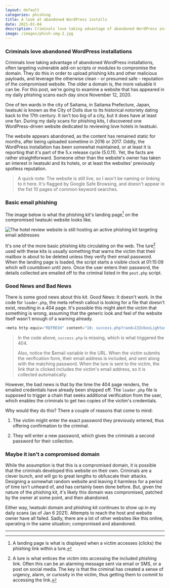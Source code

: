```yaml
---
layout: default
categories: phishing
title: A look at abandoned WordPress installs
date: 2021-01-04
description: Criminals love taking advantage of abandoned WordPress installations, often targeting vulnerable add-on scripts or modules, in order to upload phishing kits.
image: /images/phish-img-2.jpg
---
```


### Criminals love abandoned WordPress installations

Criminals love taking advantage of abandoned WordPress installations, often targeting vulnerable add-on scripts or modules to compromise the domain. They do this in order to upload phishing kits and other malicious payloads, and leverage the otherwise clean - or presumed safe - reputation of the compromised website. The older a domain is, the more valuable it can be. For this post, we're going to examine a website that has appeared in my daily phishing scans each day since November 12, 2020.

One of ten wards in the city of Saitama, in Saitama Prefecture, Japan, Iwatsuki is known as the City of Dolls due to its historical notoriety dating back to the 17th century. It isn't too big of a city, but it does have at least one fan. During my daily scans for phishing kits, I discovered one WordPress-driven website dedicated to reviewing love hotels in Iwatsuki.

The website appears abandoned, as the content has remained static for months, after being uploaded sometime in 2016 or 2017. Oddly, the WordPress installation has been somewhat maintained, or at least it is reporting that it's part of the 5.x release cycle (5.0.11). Yet, the facts are rather straightforward. Someone other than the website's owner has taken an interest in Iwatsuki and its hotels, or at least the websites' previously spotless reputation.

>A quick note: The website is still live, so I won't be naming or linking to it here. It's flagged by Google Safe Browsing, and doesn't appear in the fist 10 pages of common keyword searches.

### Basic email phishing

The image below is what the phishing kit's landing page[^1] on the compromised Iwatsuki website looks like.

![The hotel review website is still hosting an active phishing kit targeting email addresses][img1]

It's one of the more basic phishing kits circulating on the web. The lure[^2] used with these kits is usually something that warns the victim that their mailbox is about to be deleted unless they verify their email password. When the landing page is loaded, the script starts a visible clock at 01:15:09 which will countdown until zero. Once the user enters their password, the details collected are emailed off to the criminal listed in the `post.php` script.

### Good News and Bad News

There is some good news about this kit. Good News: It doesn't work. In the code for `loader.php`, the meta refresh callout is looking for a file that doesn't exist, resulting in a 404 page. It's possible this might alert the victim that something is wrong, assuming that the generic look and feel of the website itself wasn't enough of a warning already.

```php
<meta http-equiv="REFRESH" content="10; success.php?rand=13InboxLightaspxn.1774256418&fid.4.1252899642&fid=1&fav.1&rand.13InboxLight.aspxn.1774256418&fid.1252899642&fid.1&fav.1&email=<?php echo $_GET['email']; ?>&.rand=13InboxLight.aspx?n=1774256418&fid=4#n=1252899642&fid=1&fav=1">
```

>In the code above, `success.php` is missing, which is what triggered the 404.
>
>Also, notice the $email variable in the URL. When the victim submits the verification form, their email address is included, and sent along with the matching password. When the lure is sent to the victim, the link that is clicked includes the victim's email address, so it is collected automatically.

However, the bad news is that by the time the 404 page renders, the emailed credentials have already been shipped off. The `loader.php` file is supposed to trigger a chain that seeks additional verification from the user, which enables the criminals to get two copies of the victim's credentials.

Why would they do this? There a couple of reasons that come to mind:

1. The victim might enter the exact password they previously entered, thus offering confirmation to the criminal.

2. They will enter a new password, which gives the criminals a second password for their collection.

### Maybe it isn't a compromised domain

While the assumption is that this is a compromised domain, it is possible that the criminals developed this website on their own. Criminals are a clever bunch, and will go to great lengths to obfuscate their attacks. Designing a somewhat random website and leaving it harmless for a period of time isn't unheard of, and has certainly been done before. But, given the nature of the phishing kit, it's likely this domain was compromised, patched by the owner at some point, and then abandoned.

Either way, Iwatsuki domain and phishing kit continues to show up in my daily scans (as of Jan 6 2021). Attempts to reach the host and website owner have all failed. Sadly, there are a lot of other websites like this online, operating in the same situation; compromised and abandoned.

---

[^1]: A landing page is what is displayed when a victim accesses (clicks) the phishing link within a lure.

[^2]: A lure is what entices the victim into accessing the included phishing link. Often this can be an alarming message sent via email or SMS, or a post on social media. The key is that the criminal has created a sense of urgency, alarm, or curiosity in the victim, thus getting them to commit to accessing the link.

[img1]:https://steved3.io/images/posts/wp-phish-trap.png

